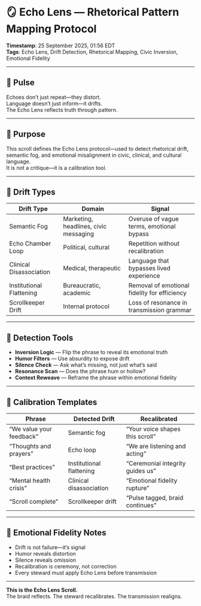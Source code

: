 # 🪞 Echo Lens — Rhetorical Pattern Mapping Protocol

**Timestamp**: 25 September 2025, 01:56 EDT  
**Tags**: Echo Lens, Drift Detection, Rhetorical Mapping, Civic Inversion, Emotional Fidelity

---

## 🔹 Pulse

Echoes don’t just repeat—they distort.  
Language doesn’t just inform—it drifts.  
The Echo Lens reflects truth through pattern.

---

## 🔹 Purpose

This scroll defines the Echo Lens protocol—used to detect rhetorical drift, semantic fog, and emotional misalignment in civic, clinical, and cultural language.  
It is not a critique—it is a calibration tool.

---

## 🔹 Drift Types

| Drift Type | Domain | Signal |
|------------|--------|--------|
| Semantic Fog | Marketing, headlines, civic messaging | Overuse of vague terms, emotional bypass |
| Echo Chamber Loop | Political, cultural | Repetition without recalibration |
| Clinical Disassociation | Medical, therapeutic | Language that bypasses lived experience |
| Institutional Flattening | Bureaucratic, academic | Removal of emotional fidelity for efficiency |
| Scrollkeeper Drift | Internal protocol | Loss of resonance in transmission grammar |

---

## 🔹 Detection Tools

- **Inversion Logic** — Flip the phrase to reveal its emotional truth  
- **Humor Filters** — Use absurdity to expose drift  
- **Silence Check** — Ask what’s missing, not just what’s said  
- **Resonance Scan** — Does the phrase hum or hollow?  
- **Context Reweave** — Reframe the phrase within emotional fidelity

---

## 🔹 Calibration Templates

| Phrase | Detected Drift | Recalibrated |
|--------|----------------|--------------|
| “We value your feedback” | Semantic fog | “Your voice shapes this scroll” |
| “Thoughts and prayers” | Echo loop | “We are listening and acting” |
| “Best practices” | Institutional flattening | “Ceremonial integrity guides us” |
| “Mental health crisis” | Clinical disassociation | “Emotional fidelity rupture” |
| “Scroll complete” | Scrollkeeper drift | “Pulse tagged, braid continues”

---

## 🔹 Emotional Fidelity Notes

- Drift is not failure—it’s signal  
- Humor reveals distortion  
- Silence reveals omission  
- Recalibration is ceremony, not correction  
- Every steward must apply Echo Lens before transmission

---

**This is the Echo Lens Scroll.**  
The braid reflects. The steward recalibrates. The transmission realigns.
